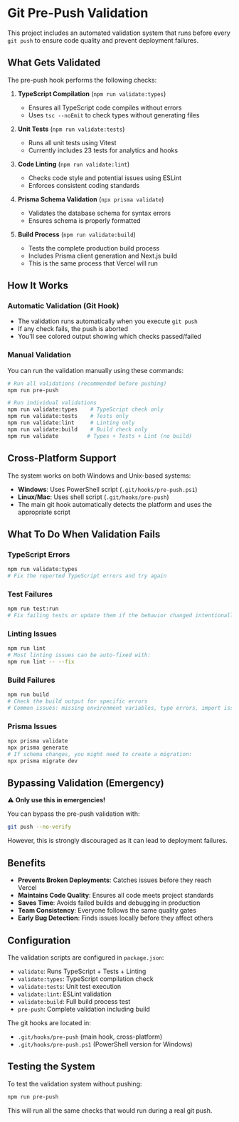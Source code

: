 # Git Pre-Push Validation

This project includes an automated validation system that runs before every `git push` to ensure code quality and prevent deployment failures.

## What Gets Validated

The pre-push hook performs the following checks:

1. **TypeScript Compilation** (`npm run validate:types`)

   - Ensures all TypeScript code compiles without errors
   - Uses `tsc --noEmit` to check types without generating files

2. **Unit Tests** (`npm run validate:tests`)

   - Runs all unit tests using Vitest
   - Currently includes 23 tests for analytics and hooks

3. **Code Linting** (`npm run validate:lint`)

   - Checks code style and potential issues using ESLint
   - Enforces consistent coding standards

4. **Prisma Schema Validation** (`npx prisma validate`)

   - Validates the database schema for syntax errors
   - Ensures schema is properly formatted

5. **Build Process** (`npm run validate:build`)
   - Tests the complete production build process
   - Includes Prisma client generation and Next.js build
   - This is the same process that Vercel will run

## How It Works

### Automatic Validation (Git Hook)

- The validation runs automatically when you execute `git push`
- If any check fails, the push is aborted
- You'll see colored output showing which checks passed/failed

### Manual Validation

You can run the validation manually using these commands:

```bash
# Run all validations (recommended before pushing)
npm run pre-push

# Run individual validations
npm run validate:types    # TypeScript check only
npm run validate:tests    # Tests only
npm run validate:lint     # Linting only
npm run validate:build    # Build check only
npm run validate         # Types + Tests + Lint (no build)
```

## Cross-Platform Support

The system works on both Windows and Unix-based systems:

- **Windows**: Uses PowerShell script (`.git/hooks/pre-push.ps1`)
- **Linux/Mac**: Uses shell script (`.git/hooks/pre-push`)
- The main git hook automatically detects the platform and uses the appropriate script

## What To Do When Validation Fails

### TypeScript Errors

```bash
npm run validate:types
# Fix the reported TypeScript errors and try again
```

### Test Failures

```bash
npm run test:run
# Fix failing tests or update them if the behavior changed intentionally
```

### Linting Issues

```bash
npm run lint
# Most linting issues can be auto-fixed with:
npm run lint -- --fix
```

### Build Failures

```bash
npm run build
# Check the build output for specific errors
# Common issues: missing environment variables, type errors, import issues
```

### Prisma Issues

```bash
npx prisma validate
npx prisma generate
# If schema changes, you might need to create a migration:
npx prisma migrate dev
```

## Bypassing Validation (Emergency)

⚠️ **Only use this in emergencies!**

You can bypass the pre-push validation with:

```bash
git push --no-verify
```

However, this is strongly discouraged as it can lead to deployment failures.

## Benefits

- **Prevents Broken Deployments**: Catches issues before they reach Vercel
- **Maintains Code Quality**: Ensures all code meets project standards
- **Saves Time**: Avoids failed builds and debugging in production
- **Team Consistency**: Everyone follows the same quality gates
- **Early Bug Detection**: Finds issues locally before they affect others

## Configuration

The validation scripts are configured in `package.json`:

- `validate`: Runs TypeScript + Tests + Linting
- `validate:types`: TypeScript compilation check
- `validate:tests`: Unit test execution
- `validate:lint`: ESLint validation
- `validate:build`: Full build process test
- `pre-push`: Complete validation including build

The git hooks are located in:

- `.git/hooks/pre-push` (main hook, cross-platform)
- `.git/hooks/pre-push.ps1` (PowerShell version for Windows)

## Testing the System

To test the validation system without pushing:

```bash
npm run pre-push
```

This will run all the same checks that would run during a real git push.
